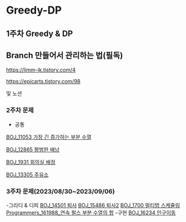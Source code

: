 # Greedy-DP
1주차 Greedy &amp; DP
---
## Branch 만들어서 관리하는 법(필독)

https://limm-jk.tistory.com/4

https://epicarts.tistory.com/98

및 노션

### 2주차 문제

- 공통

[BOJ_11053 가장 긴 증가하는 부분 수열](https://www.acmicpc.net/problem/11053)

[BOJ_12865 평범한 배낭](https://www.acmicpc.net/problem/12865)

[BOJ_1931 회의실 배정](https://www.acmicpc.net/problem/1931)

[BOJ_13305 주유소](https://www.acmicpc.net/problem/13305)

### 3주차 문제(2023/08/30~2023/09/06)

-그리디 & 디피
[BOJ_14501 퇴사](https://www.acmicpc.net/problem/14501)
[BOJ_15486 퇴사2](https://www.acmicpc.net/problem/15486)
[BOJ_1700 멀티탭 스케쥴링](https://www.acmicpc.net/problem/1700)
[Programmers_161988_연속 펄스 부분 수열의 합](https://school.programmers.co.kr/learn/courses/30/lessons/161988)
-구현
[BOJ_16234 인구이동](https://www.acmicpc.net/problem/16234)
